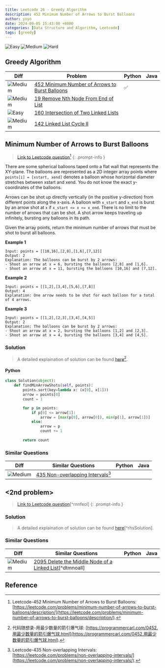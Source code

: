 ```yaml
---
title: Leetcode 26 - Greedy Algorithm
description: 452 Minimum Number of Arrows to Burst Balloons
author: yoyo
date: 2024-09-05 15:43:00 +0800
categories: [Data Structure and Algorithm, Leetcode]
tags: [greedy]
---
```


![Easy](https://img.shields.io/badge/Easy-brightgreen) 
![Medium](https://img.shields.io/badge/Medium-yellow)
![Hard](https://img.shields.io/badge/Hard-red)

## Greedy Algorithm

| Diff                                                                                                | Problem                                                                                 | Python | Java |
|-----------------------------------------------------------------------------------------------------|-----------------------------------------------------------------------------------------|--------|------|
| ![Medium](https://img.shields.io/badge/Medium-yellow)                                               | [452 Minimum Number of Arrows to Burst Balloons](#minimum-number-of-arrows-to-burst-balloons)       |✅       |        |
| ![Medium](https://img.shields.io/badge/Medium-yellow)                                               | [19 Remove Nth Node From End of List](#the-link)                |        |      |
| ![Easy](https://img.shields.io/badge/Easy-brightgreen)                                              | [160 Intersection of Two Linked Lists](#the-link)               |        |      |
| ![Medium](https://img.shields.io/badge/Medium-yellow)                                               | [142 Linked List Cycle II](#the-link)                                       |        |      |

## Minimum Number of Arrows to Burst Balloons

> [Link to Leetcode question](https://leetcode.com/problems/minimum-number-of-arrows-to-burst-balloons/description/)[^mnoatbb]
{: .prompt-info }

There are some spherical balloons taped onto a flat wall that represents the XY-plane. The balloons are represented as a 2D integer array points where `points[i] = [xstart, xend]` denotes a balloon whose horizontal diameter stretches between xstart and xend. You do not know the exact y-coordinates of the balloons.

Arrows can be shot up directly vertically (in the positive y-direction) from different points along the x-axis. A balloon with `x_start` and `x_end` is burst by an arrow shot at `x` if `x_start <= x <= x_end`. There is no limit to the number of arrows that can be shot. A shot arrow keeps traveling up infinitely, bursting any balloons in its path.

Given the array points, return the minimum number of arrows that must be shot to burst all balloons.

**Example 1**

```
Input: points = [[10,16],[2,8],[1,6],[7,12]]
Output: 2
Explanation: The balloons can be burst by 2 arrows:
- Shoot an arrow at x = 6, bursting the balloons [2,8] and [1,6].
- Shoot an arrow at x = 11, bursting the balloons [10,16] and [7,12].
```

**Example 2**

```
Input: points = [[1,2],[3,4],[5,6],[7,8]]
Output: 4
Explanation: One arrow needs to be shot for each balloon for a total of 4 arrows.
```

**Example 3**

```
Input: points = [[1,2],[2,3],[3,4],[4,5]]
Output: 2
Explanation: The balloons can be burst by 2 arrows:
- Shoot an arrow at x = 2, bursting the balloons [1,2] and [2,3].
- Shoot an arrow at x = 4, bursting the balloons [3,4] and [4,5].
```

### Solution

> A detailed explaination of solution can be found [here](https://programmercarl.com/0452.用最少数量的箭引爆气球.html)[^mnoatbbSolution].

#### Python

```python
class Solution(object):
    def findMinArrowShots(self, points):
        points.sort(key=lambda x: (x[0], x[1]))
        arrow = points[0]
        count = 1

        for p in points:
            if p[0] <= arrow[1]:
                arrow = [max(p[0], arrow[0]), min(p[1], arrow[1])]
            else:
                arrow = p
                count += 1
        
        return count
```

### Similar Questions

| Diff                                                                                                 | Similar Questions                                                                                       | Python | Java |
|------------------------------------------------------------------------------------------------------|---------------------------------------------------------------------------------------------------------|--------|------|
| ![Medium](https://img.shields.io/badge/Medium-yellow)                                                | [435 Non-overlapping Intervals](https://leetcode.com/problems/non-overlapping-intervals/)[^noi] |        |      |


## <2nd problem>

> [Link to Leetcode question](https://leetcode.com/problems/remove-nth-node-from-end-of-list/description/)[^rnnfeol]
{: .prompt-info }


### Solution

> A detailed explaination of solution can be found [here](https://programmercarl.com/0151.翻转字符串里的单词.html)[^rhsSolution].

### Similar Questions

| Diff                                                                                                 | Similar Questions                                                                                       | Python | Java |
|------------------------------------------------------------------------------------------------------|---------------------------------------------------------------------------------------------------------|--------|------|
| ![Medium](https://img.shields.io/badge/Medium-yellow)                                                | [2095 Delete the Middle Node of a Linked List](https://leetcode.com/problems/delete-the-middle-node-of-a-linked-list/)[^dtmnoall] |        |      |



## Reference
[^mnoatbb]:Leetcode-452 Minimum Number of Arrows to Burst Balloons: [https://leetcode.com/problems/minimum-number-of-arrows-to-burst-balloons/description/](https://leetcode.com/problems/minimum-number-of-arrows-to-burst-balloons/description/).
[^mnoatbbSolution]:代码随想录-用最少数量的箭引爆气球: [https://programmercarl.com/0452.用最少数量的箭引爆气球.html](https://programmercarl.com/0452.用最少数量的箭引爆气球.html).
[^noi]:Leetcode-435 Non-overlapping Intervals: [https://leetcode.com/problems/non-overlapping-intervals/](https://leetcode.com/problems/non-overlapping-intervals/).


